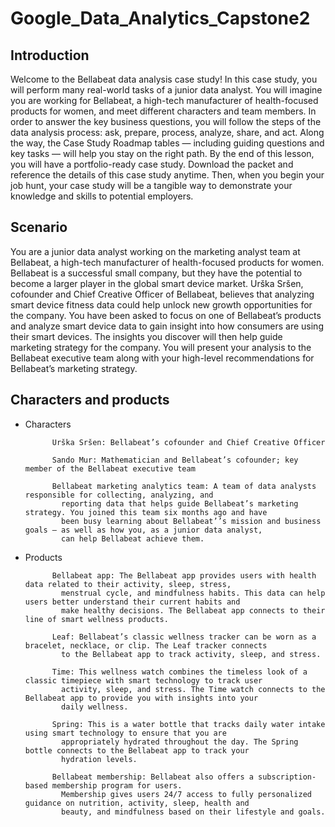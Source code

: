 # Google_Data_Analytics_Capstone2

## Introduction
Welcome to the Bellabeat data analysis case study! In this case study, you will perform many real-world tasks of a junior data
analyst. You will imagine you are working for Bellabeat, a high-tech manufacturer of health-focused products for women, and
meet different characters and team members. In order to answer the key business questions, you will follow the steps of the
data analysis process: ask, prepare, process, analyze, share, and act. Along the way, the Case Study Roadmap tables —
including guiding questions and key tasks — will help you stay on the right path.
By the end of this lesson, you will have a portfolio-ready case study. Download the packet and reference the details of this case
study anytime. Then, when you begin your job hunt, your case study will be a tangible way to demonstrate your knowledge
and skills to potential employers.

## Scenario
You are a junior data analyst working on the marketing analyst team at Bellabeat, a high-tech manufacturer of health-focused
products for women. Bellabeat is a successful small company, but they have the potential to become a larger player in the
global smart device market. Urška Sršen, cofounder and Chief Creative Officer of Bellabeat, believes that analyzing smart
device fitness data could help unlock new growth opportunities for the company. You have been asked to focus on one of
Bellabeat’s products and analyze smart device data to gain insight into how consumers are using their smart devices. The
insights you discover will then help guide marketing strategy for the company. You will present your analysis to the Bellabeat
executive team along with your high-level recommendations for Bellabeat’s marketing strategy.

## Characters and products

* Characters

            Urška Sršen: Bellabeat’s cofounder and Chief Creative Officer
       
            Sando Mur: Mathematician and Bellabeat’s cofounder; key member of the Bellabeat executive team
            
            Bellabeat marketing analytics team: A team of data analysts responsible for collecting, analyzing, and
              reporting data that helps guide Bellabeat’s marketing strategy. You joined this team six months ago and have
              been busy learning about Bellabeat’’s mission and business goals — as well as how you, as a junior data analyst,
              can help Bellabeat achieve them.
* Products

            Bellabeat app: The Bellabeat app provides users with health data related to their activity, sleep, stress,
              menstrual cycle, and mindfulness habits. This data can help users better understand their current habits and
              make healthy decisions. The Bellabeat app connects to their line of smart wellness products.
              
            Leaf: Bellabeat’s classic wellness tracker can be worn as a bracelet, necklace, or clip. The Leaf tracker connects
              to the Bellabeat app to track activity, sleep, and stress.
              
            Time: This wellness watch combines the timeless look of a classic timepiece with smart technology to track user
              activity, sleep, and stress. The Time watch connects to the Bellabeat app to provide you with insights into your
              daily wellness.
              
            Spring: This is a water bottle that tracks daily water intake using smart technology to ensure that you are
              appropriately hydrated throughout the day. The Spring bottle connects to the Bellabeat app to track your
              hydration levels.
              
            Bellabeat membership: Bellabeat also offers a subscription-based membership program for users.
              Membership gives users 24/7 access to fully personalized guidance on nutrition, activity, sleep, health and
              beauty, and mindfulness based on their lifestyle and goals.
